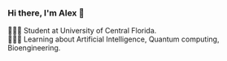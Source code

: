 ### Hi there, I'm Alex 👋

👩🏻‍🎓 Student at University of Central Florida.  
👩🏻‍💻 Learning about Artificial Intelligence, Quantum computing, Bioengineering.  

